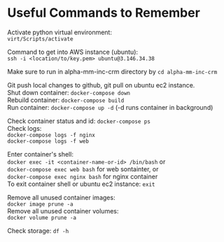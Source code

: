 # Useful Commands to Remember

Activate python virtual environment:\
    `virt/Scripts/activate`

Command to get into AWS instance (ubuntu):\
    `ssh -i <location/to/key.pem> ubuntu@3.146.34.38`

Make sure to run in alpha-mm-inc-crm directory by ```cd alpha-mm-inc-crm```

Git push local changes to github, git pull on ubuntu ec2 instance.\
Shut down container: ```docker-compose down```\
Rebuild container: ```docker-compose build```\
Run container: ```docker-compose up -d```  (-d runs container in background)

Check container status and id: ```docker-compose ps```\
Check logs:\
    ```docker-compose logs -f nginx```\
    ```docker-compose logs -f web```

Enter container's shell:\
    ```docker exec -it <container-name-or-id> /bin/bash``` or\
    ```docker-compose exec web bash``` for web sontainter, or\
    ```docker-compose exec nginx bash``` for nginx container\
To exit container shell or ubuntu ec2 instance: 
    ```exit```

Remove all unused container images:\
    ```docker image prune -a```\
Remove all unused container volumes:\
    ```docker volume prune -a```

Check storage: ```df -h```
